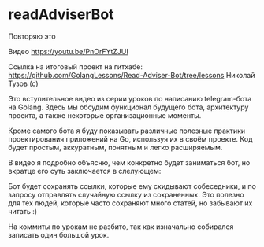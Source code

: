 # readAdviserBot

Повторяю это

Видео https://youtu.be/PnOrFYtZJUI

Ссылка на итоговый проект на гитхабе: https://github.com/GolangLessons/Read-Adviser-Bot/tree/lessons
Николай Тузов (с)

Это вступительное видео из серии уроков по написанию telegram-бота на Golang.
Здесь мы обсудим функционал будущего бота, архитектуру проекта, а также некоторые организационные моменты.

Кроме самого бота я буду показывать различные полезные практики проектирования приложений на Go, используя их в своём проекте. Код будет простым, аккуратным, понятным и легко расширяемым.

В видео я подробно объясню, чем конкретно будет заниматься бот, но вкратце его суть заключается в слелующем:

Бот будет сохранять ссылки, которые ему скидывают собеседники, и по запросу отправлять случайную ссылку из сохраненных.
Это полезно для тех людей, которые часто сохраняют много статей, но забывают их читать :)


На коммиты по урокам не разбито, так как изначально собирался записать один большой урок.
